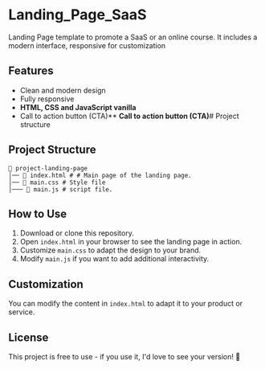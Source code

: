 # Landing_Page_SaaS
Landing Page template to promote a SaaS or an online course. It includes a modern interface, responsive for customization

## Features
- Clean and modern design
- Fully responsive
- **HTML, CSS and JavaScript vanilla**
- Call to action button (CTA)** **Call to action button (CTA)**# Project structure

## Project Structure
```
📂 project-landing-page
│── 📄 index.html # # Main page of the landing page.
│── 📄 main.css # Style file
│─── 📄 main.js # script file.
```

## How to Use
1. Download or clone this repository.
2. Open `index.html` in your browser to see the landing page in action.
3. Customize `main.css` to adapt the design to your brand.
4. Modify `main.js` if you want to add additional interactivity.

## Customization
You can modify the content in `index.html` to adapt it to your product or service. 

## License
This project is free to use - if you use it, I'd love to see your version! 🚀